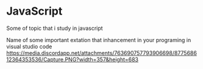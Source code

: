 # JavaScript
Some of topic that i study in javascript

Name of some important extation that inhancement in your programing in visual studio code
https://media.discordapp.net/attachments/763690757793906698/877568612364353536/Capture.PNG?width=357&height=683
